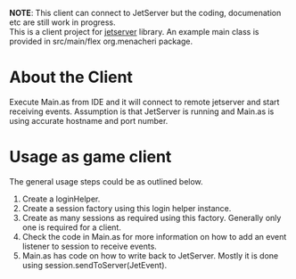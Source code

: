 **NOTE**: This client can connect to JetServer but the coding, documenation etc are still work in progress.   
This is a client project for [jetserver](https://github.com/menacher/java-game-server/tree/master/jetserver) library. An example main class is provided in src/main/flex org.menacheri package.

About the Client
================
Execute Main.as from IDE and it will connect to remote jetserver and start receiving events. Assumption is that JetServer is running and Main.as is using accurate hostname and port number.

Usage as game client
====================
The general usage steps could be as outlined below.    
1.  Create a loginHelper.     
2.  Create a session factory using this login helper instance.    
3.  Create as many sessions as required using this factory. Generally only one is required for a client.    
4.  Check the code in Main.as for more information on how to add an event listener to session to receive events.    
5.  Main.as has code on how to write back to JetServer. Mostly it is done using session.sendToServer(JetEvent).    

        
